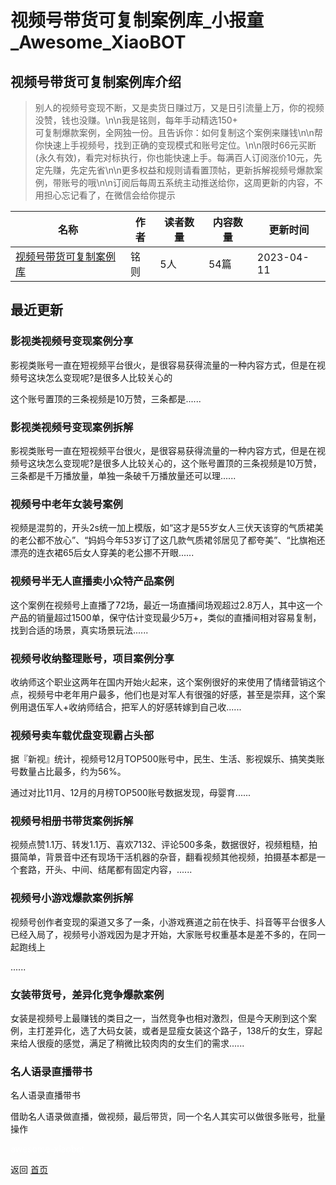# 视频号带货可复制案例库_小报童_Awesome_XiaoBOT

## 视频号带货可复制案例库介绍
> 别人的视频号变现不断，又是卖货日赚过万，又是日引流量上万，你的视频没赞，钱也没赚。\n\n我是铭则，每年手动精选150+  
可复制爆款案例，全网独一份。且告诉你：如何复制这个案例来赚钱\n\n帮你快速上手视频号，找到正确的变现模式和账号定位。\n\n限时66元买断(永久有效)，看完对标执行，你也能快速上手。每满百人订阅涨价10元，先定先赚，先定先省\n\n更多权益和规则请看置顶帖，更新拆解视频号爆款案例，带账号的哦\n\n订阅后每周五系统主动推送给你，这周更新的内容，不用担心忘记看了，在微信会给你提示  
  


|名称|作者|读者数量|内容数量|更新时间|
|---|---|---|---|---|
|[视频号带货可复制案例库](https://xiaobot.net/p/shipinhao?refer=9c3f1c95-a052-465a-9902-f6d75080262a)|铭则|5人|54篇|2023-04-11|

## 最近更新
### 影视类视频号变现案例分享

影视类账号一直在短视频平台很火，是很容易获得流量的一种内容方式，但是在视频号这块怎么变现呢?是很多人比较关心的

这个账号置顶的三条视频是10万赞，三条都是......

### 影视类视频号变现案例拆解

影视类账号一直在短视频平台很火，是很容易获得流量的一种内容方式，但是在视频号这块怎么变现呢?是很多人比较关心的，这个账号置顶的三条视频是10万赞，三条都是千万播放量，单独一条破千万播放量还可以理......

### 视频号中老年女装号案例

视频是混剪的，开头2s统一加上模版，如“这才是55岁女人三伏天该穿的气质裙美的老公都不放心”、“妈妈今年53岁订了这几款气质裙邻居见了都夸美”、“比旗袍还漂亮的连衣裙65后女人穿美的老公挪不开眼......

### 视频号半无人直播卖小众特产品案例

这个案例在视频号上直播了72场，最近一场直播间场观超过2.8万人，其中这一个产品的销量超过1500单，保守估计变现最少5万+，类似的直播间相对容易复制，找到合适的场景，真实场景玩法......

### 视频号收纳整理账号，项目案例分享

收纳师这个职业这两年在国内开始火起来，这个案例很好的来使用了情绪营销这个点，视频号中老年用户最多，他们也是对军人有很强的好感，甚至是崇拜，这个案例用退伍军人+收纳师结合，把军人的好感转嫁到自己收......

### 视频号卖车载优盘变现霸占头部

据『新视』统计，视频号12月TOP500账号中，民生、生活、影视娱乐、搞笑类账号数量占比最多，约为56%。

通过对比11月、12月的月榜TOP500账号数据发现，母婴育......

### 视频号相册书带货案例拆解

视频点赞1.1万、转发1.1万、喜欢7132、评论500多条，数据很好，视频粗糙，拍摄简单，背景音中还有现场干活机器的杂音，翻看视频其他视频，拍摄基本都是一个套路，开头、中间、结尾都有固定内容，......

### 视频号小游戏爆款案例拆解

视频号创作者变现的渠道又多了一条，小游戏赛道之前在快手、抖音等平台很多人已经入局了，视频号小游戏因为是才开始，大家账号权重基本是差不多的，在同一起跑线上

......

### 女装带货号，差异化竞争爆款案例

女装是视频号上最赚钱的类目之一，当然竞争也相对激烈，但是今天刷到这个案例，主打差异化，选了大码女装，或者是显瘦女装这个路子，138斤的女生，穿起来给人很瘦的感觉，满足了稍微比较肉肉的女生们的需求......

### 名人语录直播带书

名人语录直播带书

借助名人语录做直播，做视频，最后带货，同一个名人其实可以做很多账号，批量操作


<a href="https://github.com/Reno9527/awesome-xiaobot" style="color: white; text-decoration: none;">awesome-xiaobot</a>

返回 [首页](../README.md)
